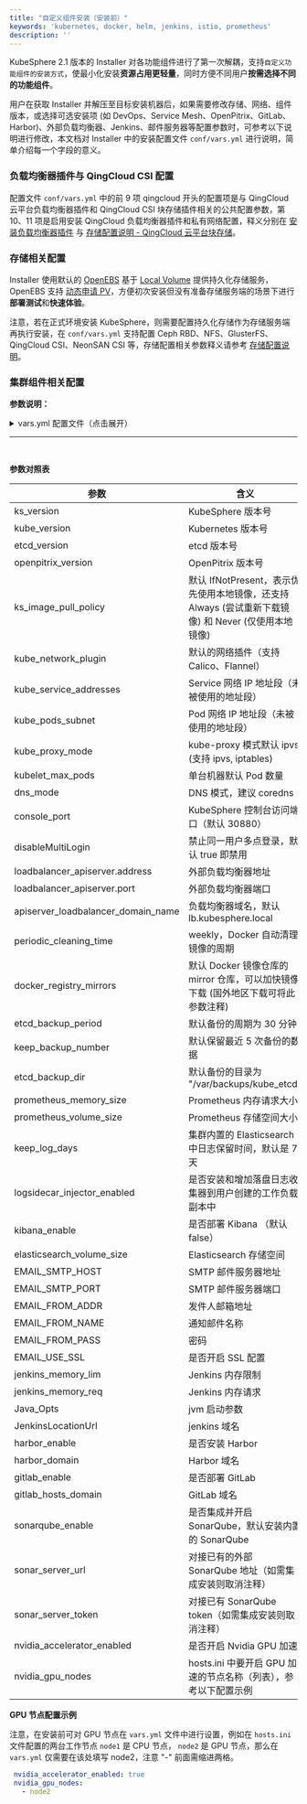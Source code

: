 ```yaml
---
title: "自定义组件安装（安装前）"
keywords: 'kubernetes, docker, helm, jenkins, istio, prometheus'
description: ''
---
```


KubeSphere 2.1 版本的 Installer 对各功能组件进行了第一次解耦，支持`自定义功能组件的安装方式`，使最小化安装**资源占用更轻量**，同时方便不同用户**按需选择不同的功能组件**。

用户在获取 Installer 并解压至目标安装机器后，如果需要修改存储、网络、组件版本，或选择可选安装项 (如 DevOps、Service Mesh、OpenPitrix、GitLab、Harbor)、外部负载均衡器、Jenkins、邮件服务器等配置参数时，可参考以下说明进行修改，本文档对 Installer 中的安装配置文件 `conf/vars.yml` 进行说明，简单介绍每一个字段的意义。

### 负载均衡器插件与 QingCloud CSI 配置

配置文件 `conf/vars.yml` 中的前 9 项 qingcloud 开头的配置项是与 QingCloud 云平台负载均衡器插件和 QingCloud CSI 块存储插件相关的公共配置参数，第 10、11 项是启用安装 QingCloud 负载均衡器插件和私有网络配置，释义分别在 [安装负载均衡器插件](../qingcloud-lb) 与 [存储配置说明 - QingCloud 云平台块存储](../storage-configuration/#qingcloud-云平台块存储)。

### 存储相关配置

Installer 使用默认的 [OpenEBS](https://openebs.io/) 基于 [Local Volume](https://kubernetes.io/docs/concepts/storage/volumes/#local) 提供持久化存储服务，OpenEBS 支持 [动态申请 PV](https://docs.openebs.io/docs/next/uglocalpv.html#Provision-OpenEBS-Local-PV-based-on-hostpath)，方便初次安装但没有准备存储服务端的场景下进行**部署测试**和**快速体验**。

注意，若在正式环境安装 KubeSphere，则需要配置持久化存储作为存储服务端再执行安装，在 `conf/vars.yml` 支持配置 Ceph RBD、NFS、GlusterFS、QingCloud CSI、NeonSAN CSI 等，存储配置相关参数释义请参考 [存储配置说明](../storage-configuration)。

### 集群组件相关配置

**参数说明：**

<details><summary> vars.yml 配置文件（点击展开）</summary>

```yaml
######################################################################
# Cluster configuration
######################################################################
## Change this to use another Kubernetes version
ks_version: 2.1.0    # KubeSphere 版本号
kube_version: v1.15.4 # Kubernetes 版本号
etcd_version: v3.2.18  # etcd 版本号

ks_image_pull_policy: IfNotPresent # 平台的镜像拉取策略，默认 IfNotPresent，表示优先使用本地镜像，还支持 Always (尝试重新下载镜像) 和 Never (仅使用本地镜像)
kube_network_plugin: calico # 默认的网络插件（支持 Calico、Flannel）

# Kubernetes internal network for services, unused block of space.
kube_service_addresses: 10.233.0.0/18 # Service 网络 IP 地址段（需要是未被使用的地址段）

# internal network. When used, it will assign IP
# addresses from this range to individual pods.
# This network must be unused in your network infrastructure!
kube_pods_subnet: 10.233.64.0/18 # Pod 网络 IP 地址段（需要是未被使用的地址段）

# Kube-proxy proxyMode configuration.
# Can be ipvs, iptables
kube_proxy_mode: ipvs # kube-proxy 模式默认 ipvs (支持 ipvs, iptables)

# Configure the amount of pods able to run on single node
# default is equal to application default
kubelet_max_pods: 110 # 单个节点默认的 Pod 数量上限

# Access Port of KubeSphere
# 30000-32767 (30180/30280/30380 are not allowed)
console_port: 30880 # KubeSphere 控制台访问端口（默认 30880）

disableMultiLogin: true # 禁止同一用户多点登录，默认 true 即禁用

## HA(Highly Available) loadbalancer example config
## apiserver_loadbalancer_domain_name: "lb.kubesphere.local"
#loadbalancer_apiserver: # 外部的负载均衡器配置项，用于高可用部署，当高可用部署时需取消注释
#  address: 192.168.0.10 # 外部负载均衡器地址，例如阿里云 SLB、AWS NLB、青云 QingCloud 负载均衡器
#  port: 6443 # 外部负载均衡器端口

#Docker periodic cleaning time (Can be reboot/yearly/annually/monthly/weekly/daily/hourly)
periodic_cleaning_time: weekly # Docker 自动清理镜像的周期，默认每周

#Etcd periodic backup time (Specify a period in minutes)
etcd_backup_period: 30 # etcd 备份的周期，默认为 30 分钟
keep_backup_number: 5  # 默认保留最近 5 次备份的数据
etcd_backup_dir: "/var/backups/kube_etcd" # 默认备份的目录为 "/var/backups/kube_etcd"

#CommonComponent
mysql_volume_size: 20Gi # MySQL 存储卷大小
minio_volume_size: 20Gi # Minio 存储卷大小
etcd_volume_size: 20Gi  # etcd 存储卷大小
openldap_volume_size: 2Gi # openldap 存储卷大小
redis_volume_size: 2Gi # MySQL 存储卷大小


# Monitoring
prometheus_replica: 2 #	Prometheus 副本数，默认 2，两个副本的 Prometheus 分别负责不同数据源的监控，同时保证高可用
prometheus_memory_request: 400Mi # Prometheus 内存请求大小
prometheus_volume_size: 20Gi # 	Prometheus 存储卷大小
grafana_enabled: true # 是否额外安装 grafana，若需要自定义监控则开启

# Logging
logging_enabled: true # 是否安装内置的日志系统，建议开启，否则 Console 无法看到任何日志
elasticsearch_master_replica: 1
elasticsearch_data_replica: 2
elasticsearch_volume_size: 20Gi # Elasticsearch 存储卷大小
log_max_age: 7 # 集群内置的 Elasticsearch 中日志保留时间，默认是 7 天
elk_prefix: logstash 
kibana_enabled: true # 是否额外部署 Kibana
logsidecar_injector_enabled: true # 是否安装和增加落盘日志收集器到用户创建的工作负载副本中
#external_es_url: SHOULD_BE_REPLACED # 安装支持对接外部的 Elasticsearch，可减少资源消耗，此处填写 ES 服务的地址
#external_es_port: SHOULD_BE_REPLACED # 此处填写 ES 服务暴露的端口号

#DevOps
devops_enabled: true # 是否安装内置的 DevOps 系统（支持流水线、 S2i 和 B2i 等功能），若机器配置充裕建议安装
jenkins_memory_lim: 8Gi # Jenkins 内存限制，默认 8 Gi
jenkins_memory_req: 4Gi # Jenkins 内存请求，默认 4 Gi
jenkins_volume_size: 8Gi # Jenkins 存储卷大小，默认 8 Gi
jenkinsJavaOpts_Xms: 3g # 以下三项为 jvm 启动参数
jenkinsJavaOpts_Xmx: 6g
jenkinsJavaOpts_MaxRAM: 8g
sonarqube_enabled: true # 是否安装内置的 SonarQube （代码静态分析工具）
#sonar_server_url: SHOULD_BE_REPLACED # 安装支持对接外部已有的 SonarQube，此处填写 SonarQube 服务的地址
#sonar_server_token: SHOULD_BE_REPLACED  # 此处填写 SonarQube 的 Token


#Metrics-Server
metrics_server_enabled: true # 是否安装 Metrics-Server，用于监控 HPA
#OpenPitrix
openpitrix_enabled: true # 是否安装内置的应用商店，若机器配置充裕建议安装
# ServiceMesh: 
servicemesh_enabled: true # 是否安装内置的应用治理，若机器配置充裕建议安装
# Notification
notification_enabled: true # 是否安装内置的邮件通知系统，若机器配置充裕建议安装
# Alerting 
alerting_enabled: true # 是否安装内置的告警系统，若机器配置充裕建议安装


# Harbor
harbor_enabled: false # 是否安装 Harbor 作为私有镜像仓库
harbor_domain: harbor.devops.kubesphere.local #	Harbor 域名
# GitLab
gitlab_enabled: false # 是否安装 GitLab 作为私有代码仓库
gitlab_hosts_domain: devops.kubesphere.local # GitLab 域名


## Container Engine Acceleration
## Use nvidia gpu acceleration in containers
# nvidia_accelerator_enabled: true # 安装是否开启 Nvidia GPU 加速，安装支持 GPU 节点，也支持 CPU 与 GPU 的混合部署
# nvidia_gpu_nodes: # hosts.ini 中要开启 GPU 加速的节点名称
#   - kube-gpu-001  # 例如这里设置节点名为 kube-gpu-001 的机器为 GPU 节点，若有多个 GPU 节点则在其下方继续添加
```
</details>

-----------

<br>

**参数对照表**

| 参数 | 含义 | 
|---|---|
| ks_version | KubeSphere 版本号 | 
| kube_version | Kubernetes 版本号 | 
| etcd_version | etcd 版本号 | 
| openpitrix_version | OpenPitrix 版本号 | 
| ks\_image\_pull\_policy| 默认 IfNotPresent，表示优先使用本地镜像，还支持 Always (尝试重新下载镜像) 和 Never (仅使用本地镜像) |
| kube\_network\_plugin | 默认的网络插件（支持 Calico、Flannel） | 
| kube\_service\_addresses | Service 网络 IP 地址段（未被使用的地址段） | 
| kube\_pods\_subnet | Pod 网络 IP 地址段（未被使用的地址段） | 
| kube\_proxy\_mode | kube-proxy 模式默认 ipvs (支持 ipvs, iptables) | 
| kubelet\_max\_pods | 单台机器默认 Pod 数量 | 
| dns_mode | DNS 模式，建议 coredns | 
| console_port | KubeSphere 控制台访问端口（默认 30880） | 
|disableMultiLogin | 禁止同一用户多点登录，默认 true 即禁用 |
| loadbalancer_apiserver.address | 外部负载均衡器地址 | 
| loadbalancer_apiserver.port | 外部负载均衡器端口 |
| apiserver\_loadbalancer\_domain\_name | 负载均衡器域名，默认 lb.kubesphere.local | 
|periodic\_cleaning\_time| weekly，Docker 自动清理镜像的周期 |
|docker\_registry\_mirrors| 默认 Docker 镜像仓库的 mirror 仓库，可以加快镜像下载 (国外地区下载可将此参数注释) |
|etcd\_backup\_period | 默认备份的周期为 30 分钟|
|keep\_backup\_number | 默认保留最近 5 次备份的数据 |
|etcd\_backup\_dir | 默认备份的目录为 "/var/backups/kube_etcd" |
| prometheus\_memory\_size | Prometheus 内存请求大小 | 
| prometheus\_volume\_size | Prometheus 存储空间大小 | 
| keep\_log\_days | 集群内置的 Elasticsearch 中日志保留时间，默认是 7 天 |
| logsidecar\_injector\_enabled | 是否安装和增加落盘日志收集器到用户创建的工作负载副本中 |
| kibana_enable | 是否部署 Kibana （默认 false） | 
| elasticsearch\_volume\_size | Elasticsearch 存储空间 | 
|EMAIL\_SMTP\_HOST | SMTP 邮件服务器地址 |
|EMAIL\_SMTP\_PORT | SMTP 邮件服务器端口  |
|EMAIL\_FROM\_ADDR | 发件人邮箱地址 |
|EMAIL\_FROM\_NAME | 通知邮件名称 |
|EMAIL\_FROM\_PASS | 密码|
|EMAIL\_USE\_SSL | 是否开启 SSL 配置 |
| jenkins\_memory\_lim | Jenkins 内存限制 | 
| jenkins\_memory\_req | Jenkins 内存请求 | 
| Java_Opts | jvm 启动参数 | 
| JenkinsLocationUrl | jenkins 域名 | 
| harbor_enable | 是否安装 Harbor | 
| harbor_domain | Harbor 域名 | 
| gitlab_enable | 是否部署 GitLab | 
| gitlab\_hosts\_domain | GitLab 域名 | 
| sonarqube_enable | 是否集成并开启 SonarQube，默认安装内置的 SonarQube | 
| sonar\_server\_url | 对接已有的外部 SonarQube 地址（如需集成安装则取消注释） | 
| sonar\_server\_token | 对接已有 SonarQube token（如需集成安装则取消注释） | 
| nvidia\_accelerator\_enabled | 是否开启 Nvidia GPU 加速 | 
| nvidia\_gpu\_nodes | hosts.ini 中要开启 GPU 加速的节点名称（列表），参考以下配置示例 | 

**GPU 节点配置示例**

注意，在安装前可对 GPU 节点在 `vars.yml` 文件中进行设置，例如在 `hosts.ini` 文件配置的两台工作节点 `node1` 是 CPU 节点， `node2` 是 GPU 节点，那么在 `vars.yml` 仅需要在该处填写 node2，注意 "-" 前面需缩进两格。

```yaml
 nvidia_accelerator_enabled: true
 nvidia_gpu_nodes:
   - node2
```
